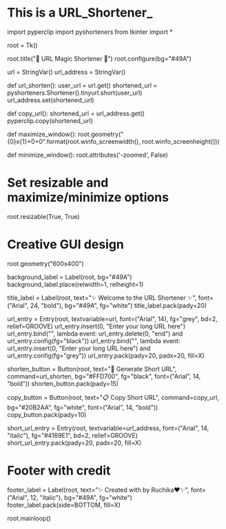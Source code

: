 # This is a URL_Shortener_
import pyperclip
import pyshorteners
from tkinter import *

root = Tk()

root.title("🚀 URL Magic Shortener 🚀")
root.configure(bg="#49A")

url = StringVar()
url_address = StringVar()

def url_shorten():
    user_url = url.get()
    shortened_url = pyshorteners.Shortener().tinyurl.short(user_url)
    url_address.set(shortened_url)

def copy_url():
    shortened_url = url_address.get()
    pyperclip.copy(shortened_url)

def maximize_window():
    root.geometry("{0}x{1}+0+0".format(root.winfo_screenwidth(), root.winfo_screenheight()))

def minimize_window():
    root.attributes('-zoomed', False)

# Set resizable and maximize/minimize options
root.resizable(True, True)

# Creative GUI design
root.geometry("600x400")

background_label = Label(root, bg="#49A")
background_label.place(relwidth=1, relheight=1)

title_label = Label(root, text="✨ Welcome to the URL Shortener ✨", font=("Arial", 24, "bold"), bg="#49A", fg="white")
title_label.pack(pady=20)

url_entry = Entry(root, textvariable=url, font=("Arial", 14), fg="grey", bd=2, relief=GROOVE)
url_entry.insert(0, "Enter your long URL here")
url_entry.bind("<FocusIn>", lambda event: url_entry.delete(0, "end") and url_entry.config(fg="black"))
url_entry.bind("<FocusOut>", lambda event: url_entry.insert(0, "Enter your long URL here") and url_entry.config(fg="grey"))
url_entry.pack(pady=20, padx=20, fill=X)

shorten_button = Button(root, text="🔗 Generate Short URL", command=url_shorten, bg="#FFD700", fg="black", font=("Arial", 14, "bold"))
shorten_button.pack(pady=15)

copy_button = Button(root, text="📋 Copy Short URL", command=copy_url, bg="#20B2AA", fg="white", font=("Arial", 14, "bold"))
copy_button.pack(pady=10)

short_url_entry = Entry(root, textvariable=url_address, font=("Arial", 14, "italic"), fg="#4169E1", bd=2, relief=GROOVE)
short_url_entry.pack(pady=20, padx=20, fill=X)

# Footer with credit
footer_label = Label(root, text="✨ Created with by Ruchika❤️✨", font=("Arial", 12, "italic"), bg="#49A", fg="white")
footer_label.pack(side=BOTTOM, fill=X)

root.mainloop()
